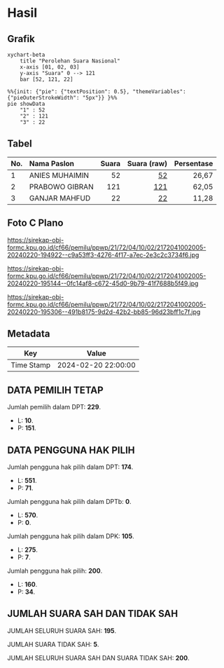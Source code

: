 # Hasil

## Grafik

```mermaid
xychart-beta
    title "Perolehan Suara Nasional"
    x-axis [01, 02, 03]
    y-axis "Suara" 0 --> 121
    bar [52, 121, 22]
```

```mermaid
%%{init: {"pie": {"textPosition": 0.5}, "themeVariables": {"pieOuterStrokeWidth": "5px"}} }%%
pie showData
    "1" : 52
    "2" : 121
    "3" : 22
```

## Tabel

| No. | Nama Paslon    | Suara | Suara (raw) | Persentase |
|:--- |:-------------- | -----:| -----------:| ----------:|
| 1   | ANIES MUHAIMIN | 52    | [52][p-1]   | 26,67      |
| 2   | PRABOWO GIBRAN | 121   | [121][p-2]  | 62,05      |
| 3   | GANJAR MAHFUD  | 22    | [22][p-3]   | 11,28      |


[p-1]: https://github.com/gigit-pemilu/pemilu-2024/blob/main/pilpres/hitung-suara/sub/21-kepulauan-riau/sub/72-kota-tanjung-pinang/sub/04-bukit-bestari/sub/1002-dompak/sub/005-tps/sub/paslon-1.txt
[p-2]: https://github.com/gigit-pemilu/pemilu-2024/blob/main/pilpres/hitung-suara/sub/21-kepulauan-riau/sub/72-kota-tanjung-pinang/sub/04-bukit-bestari/sub/1002-dompak/sub/005-tps/sub/paslon-2.txt
[p-3]: https://github.com/gigit-pemilu/pemilu-2024/blob/main/pilpres/hitung-suara/sub/21-kepulauan-riau/sub/72-kota-tanjung-pinang/sub/04-bukit-bestari/sub/1002-dompak/sub/005-tps/sub/paslon-3.txt

## Foto C Plano

https://sirekap-obj-formc.kpu.go.id/cf66/pemilu/ppwp/21/72/04/10/02/2172041002005-20240220-194922--c9a53ff3-4276-4f17-a7ec-2e3c2c3734f6.jpg

https://sirekap-obj-formc.kpu.go.id/cf66/pemilu/ppwp/21/72/04/10/02/2172041002005-20240220-195144--0fc14af8-c672-45d0-9b79-41f7688b5f49.jpg

https://sirekap-obj-formc.kpu.go.id/cf66/pemilu/ppwp/21/72/04/10/02/2172041002005-20240220-195306--491b8175-9d2d-42b2-bb85-96d23bff1c7f.jpg


## Metadata

| Key        | Value               |
| ---------- | ------------------- |
| Time Stamp | 2024-02-20 22:00:00 |


## DATA PEMILIH TETAP

Jumlah pemilih dalam DPT: **229**.
 * L: **10**.
 * P: **151**.

## DATA PENGGUNA HAK PILIH

Jumlah pengguna hak pilih dalam DPT: **174**.
 * L: **551**.
 * P: **71**.

Jumlah pengguna hak pilih dalam DPTb: **0**.
 * L: **570**.
 * P: **0**.

Jumlah pengguna hak pilih dalam DPK: **105**.
 * L: **275**.
 * P: **7**.

Jumlah pengguna hak pilih: **200**.
 * L: **160**.
 * P: **34**.

## JUMLAH SUARA SAH DAN TIDAK SAH

JUMLAH SELURUH SUARA SAH: **195**.

JUMLAH SUARA TIDAK SAH: **5**.

JUMLAH SELURUH SUARA SAH DAN SUARA TIDAK SAH: **200**.


